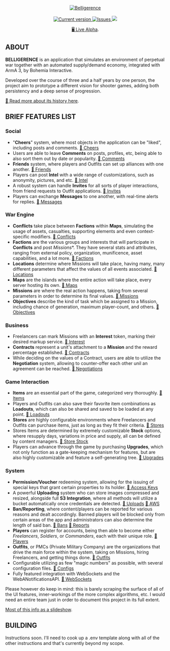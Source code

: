 <p align="center">
  <a href="https://github.com/Neefay/Belligerence">
   <img src="https://belligerence-test-1.s3.us-east-2.amazonaws.com/data/logo2.png" alt="Belligerence">
  </a>
   <br/><br/>
  <a href="https://github.com/Neefay/Belligerence/commits/master">
    <img src="https://img.shields.io/github/package-json/v/Neefay/Belligerence.svg" alt="Current version">
  </a>
  <a href="https://github.com/Neefay/Belligerence/issues">
    <img src="https://img.shields.io/github/issues/Neefay/Belligerence.svg" alt="Issues">
  </a>
  <img src="https://img.shields.io/github/license/Neefay/Belligerence.svg">  
</p>
<p align="center">
  <a href="https://belligerence.online">🖥 Live Alpha</a>.
</p>

## ABOUT

**BELLIGERENCE** is an application that simulates an environment of perpetual war together with an automated supply/demand economy, integrated with ArmA 3, by Bohemia Interactive.

Developed over the course of three and a half years by one person, the project aim to prototype a different vision for shooter games, adding both persistency and a deep sense of progression.

[📄 Read more about its history here](https://belligerence.herokuapp.com/about).

## BRIEF FEATURES LIST

### Social
* "**Cheers**" system, where most objects in the application can be "liked", including posts and comments. [📂 Cheers](https://github.com/Neefay/Belligerence/tree/master/modules/cheers)
* Users are able to leave **Comments** on posts, profiles, etc, being able to also sort them out by date or popularity. [📂 Comments](https://github.com/Neefay/Belligerence/tree/master/modules/comments)
* **Friends** system, where players and Outfits can set up alliances with one another. [📂 Friends](https://github.com/Neefay/Belligerence/tree/master/modules/friends)
* Players can post **Intel** with a wide range of customizations, such as anonymity, pictures, and etc. [📂 Intel](https://github.com/Neefay/Belligerence/tree/master/modules/intel)
* A robust system can handle **Invites** for all sorts of player interactions, from friend requests to Outfit applications. [📂 Invites](https://github.com/Neefay/Belligerence/tree/master/modules/Invites)
* Players can exchange **Messages** to one another, with real-time alerts for replies. [📂 Messages](https://github.com/Neefay/Belligerence/tree/master/modules/messages)

### War Engine
* **Conflicts** take place between **Factions** within **Maps**, simulating the usage of assets, casualties, supporting elements and even context-specific modifiers. [📂 Conflicts](https://github.com/Neefay/Belligerence/tree/master/modules/conflicts)
* **Factions** are the various groups and interests that will participate in **Conflicts** and post *Missions**. They have several stats and attributes, ranging from external policy, organization, munificence, asset capabilities, and a lot more. [📂 Factions](https://github.com/Neefay/Belligerence/tree/master/modules/Factions)
* **Locations** determine where Missions will take place, having many, many different parameters that affect the values of all events associated. [📂 Locations](https://github.com/Neefay/Belligerence/tree/master/modules/locations)
* **Maps** are the islands where the entire action will take place, every server hosting its own. [📂 Maps](https://github.com/Neefay/Belligerence/tree/master/modules/maps)
* **Missions** are where the real action happens, taking from several parameters in order to determine its final values. [📂 Missions](https://github.com/Neefay/Belligerence/tree/master/modules/missions)
* **Objectives** describe the kind of task which be assigned to a Mission, including chance of generation, maximum player-count, and others. [📂 Objectives](https://github.com/Neefay/Belligerence/tree/master/modules/objectives)

### Business
* Freelancers can mark Missions with an **Interest** token, marking their desired markup service. [📂 Interest](https://github.com/Neefay/Belligerence/tree/master/modules/interest)
* **Contracts** represent a unit's attachment to a **Mission** and the reward percentage established. [📂 Contracts](https://github.com/Neefay/Belligerence/tree/master/modules/contracts)
* While deciding on the values of a Contract, users are able to utilize the **Negotiation** system, allowing to counter-offer each other unil an agreement can be reached. [📂 Negotiations](https://github.com/Neefay/Belligerence/tree/master/modules/negotiations)

### Game Interaction
* **Items** are an essential part of the game, categorized very thoroughly. [📂 Items](https://github.com/Neefay/Belligerence/tree/master/modules/items)
* Players and Outfits can also save their favorite item combinations as **Loadouts**, which can also be shared and saved to be loaded at any point. [📂 Loadouts](https://github.com/Neefay/Belligerence/tree/master/modules/loadouts)
* **Stores** are highly configurable environments where Freelancers and Outfits can purchase items, just as long as they fit their criteria. [📂 Stores](https://github.com/Neefay/Belligerence/tree/master/modules/stores)
* Stores Items are determined by extremely customizable **Stock** options, where resupply days, variations in price and supply, all can be defined by content managers. [📂 Store Stock](https://github.com/Neefay/Belligerence/tree/master/modules/store_stock)
* Players can advance through the game by purchasing **Upgrades**, which not only function as a gate-keeping mechanism for features, but are also highly customizable and feature a self-generating tree. [📂 Upgrades](https://github.com/Neefay/Belligerence/tree/master/modules/upgrades)

### System
* **Permission/Voucher** redeeming system, allowing for the issuing of special keys that grant certain properties to its holder. [📂 Access Keys](https://github.com/Neefay/Belligerence/tree/master/modules/access_keys)
* A powerful **Uploading** system who can store images compressed and resized, alongside full **S3 Integration**, where all methods will utilize a bucket automatically once credentials are detected. [📂 Uploads](https://github.com/Neefay/Belligerence/tree/master/modules/uploads) [📂 AWS](https://github.com/Neefay/Belligerence/tree/master/modules/aws)
* **Ban/Reporting**, where content/players can be reported for various reasons and dealt accordingly. Banned players will be blocked only from certain areas of the app and administrators can also determine the length of said ban. [📂 Bans](https://github.com/Neefay/Belligerence/tree/master/modules/uploads) [📂 Reports](https://github.com/Neefay/Belligerence/tree/master/modules/uploads)
* **Players** can register for accounts, being then able to become either *Freelancers*, *Soldiers*, or *Commanders*, each with their unique role. [📂 Players](https://github.com/Neefay/Belligerence/tree/master/modules/players)
* **Outfits**, or PMCs (Private Military Company) are the organizations that drive the main force within the system, taking on Missions, hiring Freelancers, and getting things done. [📂 Outfits](https://github.com/Neefay/Belligerence/tree/master/modules/pmc)
* Configurable utilizing as few "magic numbers" as possible, with several configuration files. [📂 Configs](https://github.com/Neefay/Belligerence/tree/master/configs)
* Fully featured integration with WebSockets and the WebANotificationsAPI. [📂 WebSockets](https://github.com/Neefay/Belligerence/tree/master/configs/websocket.js)


Please however do keep in mind: this is barely scraping the surface of all of the UI features, inner-workings of the more complex algorithms, etc. I would need an entire team just in order to document this project in its full extent.

[Most of this info as a slideshow](https://docs.google.com/presentation/d/14h-Q_-ig93-mOFMJ6zKH9dUW2TLvml0L3TQ5CmcA8KE/edit?usp=sharing).

## BUILDING

Instructions soon. I'll need to cook up a .env template along with all of the other instructions and that's currently beyond my scope.

